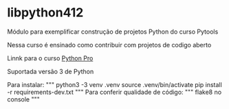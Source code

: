 # libpython412
Módulo para exemplificar construção de projetos Python do curso Pytools

Nessa curso é ensinado como contribuir com projetos de codigo aberto

Linnk para o curso [Python Pro](https://www.python.pro.com.br)

Suportada versão 3 de Python

Para instalar:
"""
python3 -3 venv .venv
source .venv/bin/activate
pip install -r requirements-dev.txt
"""
Para conferir qualidade de código:
"""
flake8 no console 
"""



